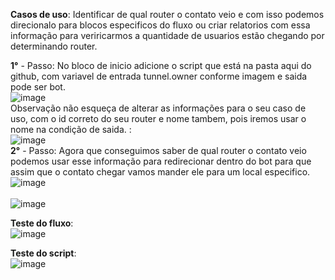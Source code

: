 <b>Casos de uso</b>: Identificar de qual router o contato veio e com isso podemos direcionalo para blocos especificos do fluxo ou criar relatorios com essa informação para veriricarmos a quantidade de usuarios estão chegando por determinando router.

<b>1°</b> - Passo:
No bloco de inicio adicione o script que está na pasta aqui do github, com variavel de entrada tunnel.owner conforme imagem e saida pode ser bot.
<br>![image](https://user-images.githubusercontent.com/18338341/166161765-7d5c2cc6-09ef-452f-8f44-d750bbae3dd7.png)
 </br>
Observação não esqueça de alterar as informações para o seu caso de uso, com o id correto do seu router e nome tambem, pois iremos usar o nome na condição de saida. : 
<br>![image](https://user-images.githubusercontent.com/18338341/166162080-de399830-5096-44fd-abb7-ac2ac5b648f9.png)
</br>
<b>2°</b> - Passo:
Agora que conseguimos saber de qual router o contato veio podemos usar esse informação para redirecionar dentro do bot para que assim que o contato chegar vamos mander ele para um local especifico. 
<br>![image](https://user-images.githubusercontent.com/18338341/166161815-5cdb4c39-23ad-4af8-ad19-8a2d0b5c53c2.png) </br>
<br>![image](https://user-images.githubusercontent.com/18338341/166161832-b3177bfe-1b7a-4d6c-913e-eb4cfa4b5d3b.png) </br>


<b>Teste do fluxo</b>:
<br>![image](https://user-images.githubusercontent.com/18338341/166161560-cd20ce97-6651-47b6-85cb-b9a1a0d13ba3.png)</br>


<b>Teste do script</b>:
<br>![image](https://user-images.githubusercontent.com/18338341/166161577-cd860107-579a-42ab-8566-f80dc5fbdf1c.png)</br>

